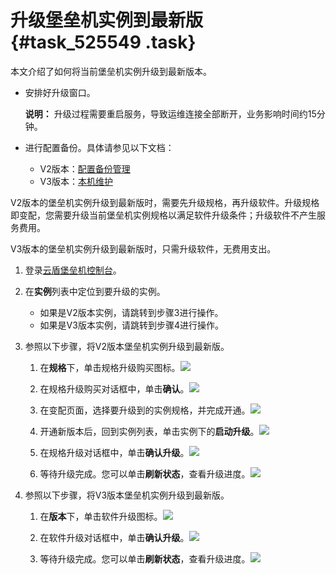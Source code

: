 # 升级堡垒机实例到最新版 {#task_525549 .task}

本文介绍了如何将当前堡垒机实例升级到最新版本。

-   安排好升级窗口。

    **说明：** 升级过程需要重启服务，导致运维连接全部断开，业务影响时间约15分钟。

-   进行配置备份。具体请参见以下文档：
    -   V2版本：[配置备份管理](../../../../cn.zh-CN/用户指南（V2版本）/管理员手册/配置备份管理.md#)
    -   V3版本：[本机维护](../../../../cn.zh-CN/用户指南（V3版本）/管理员手册/系统/本机维护.md#)

V2版本的堡垒机实例升级到最新版时，需要先升级规格，再升级软件。升级规格即变配，您需要升级当前堡垒机实例规格以满足软件升级条件；升级软件不产生服务费用。

V3版本的堡垒机实例升级到最新版时，只需升级软件，无费用支出。

1.  登录[云盾堡垒机控制台](https://yundunnext.console.aliyun.com/?p=bastion)。
2.  在**实例**列表中定位到要升级的实例。 
    -   如果是V2版本实例，请跳转到步骤3进行操作。
    -   如果是V3版本实例，请跳转到步骤4进行操作。
3.  参照以下步骤，将V2版本堡垒机实例升级到最新版。 
    1.  在**规格**下，单击规格升级购买图标。![](http://static-aliyun-doc.oss-cn-hangzhou.aliyuncs.com/assets/img/422675/155980360848817_zh-CN.png)


    2.  在规格升级购买对话框中，单击**确认**。![](http://static-aliyun-doc.oss-cn-hangzhou.aliyuncs.com/assets/img/422675/155980360848818_zh-CN.png)


    3.  在变配页面，选择要升级到的实例规格，并完成开通。![](http://static-aliyun-doc.oss-cn-hangzhou.aliyuncs.com/assets/img/422675/155980360848819_zh-CN.png)


    4.  开通新版本后，回到实例列表，单击实例下的**启动升级**。![](http://static-aliyun-doc.oss-cn-hangzhou.aliyuncs.com/assets/img/422675/155980360848820_zh-CN.png)


    5.  在规格升级对话框中，单击**确认升级**。![](http://static-aliyun-doc.oss-cn-hangzhou.aliyuncs.com/assets/img/422675/155980360848821_zh-CN.png)


    6.  等待升级完成。您可以单击**刷新状态**，查看升级进度。![](http://static-aliyun-doc.oss-cn-hangzhou.aliyuncs.com/assets/img/422675/155980360848822_zh-CN.png)


4.  参照以下步骤，将V3版本堡垒机实例升级到最新版。 
    1.  在**版本**下，单击软件升级图标。![](http://static-aliyun-doc.oss-cn-hangzhou.aliyuncs.com/assets/img/422675/155980360848823_zh-CN.png)


    2.  在软件升级对话框中，单击**确认升级**。![](http://static-aliyun-doc.oss-cn-hangzhou.aliyuncs.com/assets/img/422675/155980360848824_zh-CN.png)


    3.  等待升级完成。您可以单击**刷新状态**，查看升级进度。![](http://static-aliyun-doc.oss-cn-hangzhou.aliyuncs.com/assets/img/422675/155980360848825_zh-CN.png)



